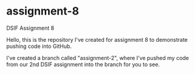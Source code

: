 # assignment-8
DSIF Assignment 8

Hello, this is the repository I've created for assignment 8 to demonstrate pushing code into GitHub.

I've created a branch called "assignment-2", where I've pushed my code from our 2nd DSIF assignment into the branch for you to see.

